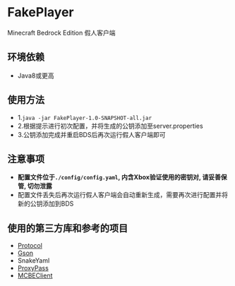 # FakePlayer
Minecraft Bedrock Edition 假人客户端

## 环境依赖
* Java8或更高

## 使用方法
* 1.`java -jar FakePlayer-1.0-SNAPSHOT-all.jar`
* 2.根据提示进行初次配置，并将生成的公钥添加至server.properties
* 3.公钥添加完成并重启BDS后再次运行假人客户端即可

## 注意事项
* **配置文件位于`./config/config.yaml`, 内含Xbox验证使用的密钥对, 请妥善保管, 切勿泄露**
* 配置文件丢失后再次运行假人客户端会自动重新生成，需要再次进行配置并将新的公钥添加到BDS

## 使用的第三方库和参考的项目
* [Protocol](https://github.com/CloudburstMC/Protocol)
* [Gson](https://github.com/google/gson)
* SnakeYaml
* [ProxyPass](https://github.com/CloudburstMC/ProxyPass)
* [MCBEClient](https://github.com/hmy2001/MCBEClient)

